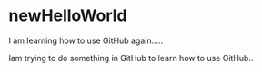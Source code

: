 # newHelloWorld
I am learning how to use GitHub again.....

Iam trying to do something in GitHub to learn how to use GitHub..
